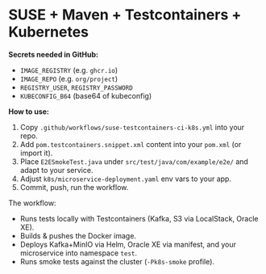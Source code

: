 # SUSE + Maven + Testcontainers + Kubernetes

**Secrets needed in GitHub:**

- `IMAGE_REGISTRY` (e.g. `ghcr.io`)
- `IMAGE_REPO` (e.g. `org/project`)
- `REGISTRY_USER`, `REGISTRY_PASSWORD`
- `KUBECONFIG_B64` (base64 of kubeconfig)

**How to use:**

1. Copy `.github/workflows/suse-testcontainers-ci-k8s.yml` into your repo.
2. Add `pom.testcontainers.snippet.xml` content into your `pom.xml` (or import it).
3. Place `E2ESmokeTest.java` under `src/test/java/com/example/e2e/` and adapt to your service.
4. Adjust `k8s/microservice-deployment.yaml` env vars to your app.
5. Commit, push, run the workflow.

The workflow:
- Runs tests locally with Testcontainers (Kafka, S3 via LocalStack, Oracle XE).
- Builds & pushes the Docker image.
- Deploys Kafka+MinIO via Helm, Oracle XE via manifest, and your microservice into namespace `test`.
- Runs smoke tests against the cluster (`-Pk8s-smoke` profile).
